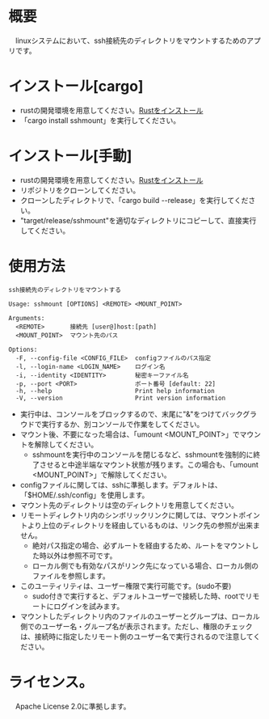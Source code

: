 # 概要
　linuxシステムにおいて、ssh接続先のディレクトリをマウントするためのアプリです。

# インストール[cargo]
 - rustの開発環境を用意してください。[Rustをインストール](https://www.rust-lang.org/ja/tools/install)
 - 「cargo install sshmount」を実行してください。

# インストール[手動]
 - rustの開発環境を用意してください。[Rustをインストール](https://www.rust-lang.org/ja/tools/install)
 - リポジトリをクローンしてください。
 - クローンしたディレクトリで、「cargo build --release」を実行してください。
 - "target/release/sshmount"を適切なディレクトリにコピーして、直接実行してください。

# 使用方法

```
ssh接続先のディレクトリをマウントする

Usage: sshmount [OPTIONS] <REMOTE> <MOUNT_POINT>

Arguments:
  <REMOTE>       接続先 [user@]host:[path]
  <MOUNT_POINT>  マウント先のパス

Options:
  -F, --config-file <CONFIG_FILE>  configファイルのパス指定
  -l, --login-name <LOGIN_NAME>    ログイン名
  -i, --identity <IDENTITY>        秘密キーファイル名
  -p, --port <PORT>                ポート番号 [default: 22]
  -h, --help                       Print help information
  -V, --version                    Print version information

```

 - 実行中は、コンソールをブロックするので、末尾に"&"をつけてバックグラウドで実行するか、別コンソールで作業をしてください。
 - マウント後、不要になった場合は、「umount <MOUNT_POINT>」でマウントを解除してください。
   * sshmountを実行中のコンソールを閉じるなど、sshmountを強制的に終了させると中途半端なマウント状態が残ります。この場合も、「umount <MOUNT_POINT>」で解除してください。
 - configファイルに関しては、sshに準拠します。デフォルトは、「$HOME/.ssh/config」を使用します。
 - マウント先のディレクトリは空のディレクトリを用意してください。
 - リモートディレクトリ内のシンボリックリンクに関しては、マウントポイントより上位のディレクトリを経由しているものは、リンク先の参照が出来ません。
   * 絶対パス指定の場合、必ずルートを経由するため、ルートをマウントした時以外は参照不可です。
   * ローカル側でも有効なパスがリンク先になっている場合、ローカル側のファイルを参照します。
 - このユーティリティは、ユーザー権限で実行可能です。(sudo不要)
   * sudo付きで実行すると、デフォルトユーザーで接続した時、rootでリモートにログインを試みます。
 - マウントしたディレクトリ内のファイルのユーザーとグループは、ローカル側でのユーザー名・グループ名が表示されます。ただし、権限のチェックは、接続時に指定したリモート側のユーザー名で実行されるので注意してください。

# ライセンス。
　Apache License 2.0に準拠します。
